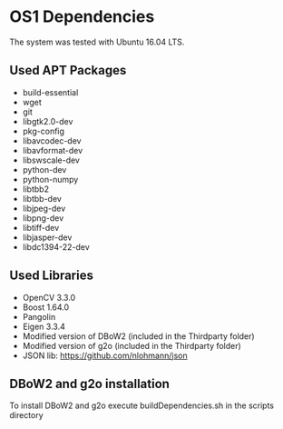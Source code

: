 # OS1 Dependencies 
The system was tested with Ubuntu 16.04 LTS.

## Used APT Packages
- build-essential 
- wget 
- git 
- libgtk2.0-dev 
- pkg-config 
- libavcodec-dev 
- libavformat-dev 
- libswscale-dev 
- python-dev 
- python-numpy 
- libtbb2 
- libtbb-dev 
- libjpeg-dev 
- libpng-dev 
- libtiff-dev 
- libjasper-dev 
- libdc1394-22-dev

## Used Libraries
- OpenCV 3.3.0
- Boost 1.64.0
- Pangolin
- Eigen 3.3.4
- Modified version of DBoW2 (included in the Thirdparty folder)
- Modified version of g2o (included in the Thirdparty folder)
- JSON lib: https://github.com/nlohmann/json

## DBoW2 and g2o installation
To install DBoW2 and g2o execute buildDependencies.sh in the scripts directory